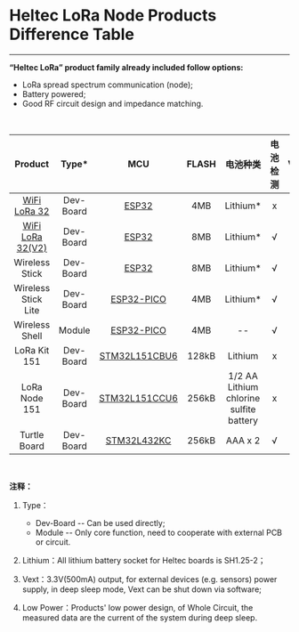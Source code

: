# Heltec LoRa Node Products Difference Table



------

**“Heltec LoRa” product family already included follow options:**

- LoRa spread spectrum communication (node);
- Battery powered;
- Good RF circuit design and impedance matching.

&nbsp;

|                           Product                            |   Type*   |                             MCU                              | FLASH |                电池种类                 | 电池检测 | Vext* | 低功耗* |    显示屏     |
| :----------------------------------------------------------: | :-------: | :----------------------------------------------------------: | :---: | :-------------------------------------: | :------: | :---: | :-----: | :-----------: |
| [WiFi LoRa 32](http://www.heltec.cn/project/wifi-lora-32/?lang=en) | Dev-Board | [ESP32](https://www.espressif.com/en/products/hardware/esp32/resources) |  4MB  |                Lithium*                 |    x     |   x   |    x    | OLED (128x64) |
| [WiFi LoRa 32(V2)](http://www.heltec.cn/project/wifi-lora-32/?lang=en) | Dev-Board | [ESP32](https://www.espressif.com/en/products/hardware/esp32/resources) |  8MB  |                Lithium*                 |    √     |   √   |  800uA  | OLED (128x64) |
|                        Wireless Stick                        | Dev-Board | [ESP32](https://www.espressif.com/en/products/hardware/esp32/resources) |  8MB  |                Lithium*                 |    √     |   √   |  800uA  | OLED (64x32)  |
|                     Wireless Stick Lite                      | Dev-Board | [ESP32-PICO](https://www.espressif.com/en/products/hardware/esp32/resources) |  4MB  |                Lithium*                 |    √     |   √   |  35uA   |       x       |
|                        Wireless Shell                        |  Module   | [ESP32-PICO](https://www.espressif.com/en/products/hardware/esp32/resources) |  4MB  |                   --                    |    √     |   x   |  35uA   |       x       |
|                         LoRa Kit 151                         | Dev-Board | [STM32L151CBU6](https://www.st.com/content/st_com/en/products/microcontrollers-microprocessors/stm32-32-bit-arm-cortex-mcus/stm32-ultra-low-power-mcus/stm32l1-series/stm32l151-152/stm32l151cb.html) | 128kB |                 Lithium                 |    x     |   x   |   7uA   |       x       |
|                        LoRa Node 151                         | Dev-Board | [STM32L151CCU6](https://www.st.com/content/st_com/en/products/microcontrollers-microprocessors/stm32-32-bit-arm-cortex-mcus/stm32-ultra-low-power-mcus/stm32l1-series/stm32l151-152/stm32l151cc.html) | 256kB | 1/2 AA Lithium chlorine sulfite battery |    x     |   x   |  1.8uA  |       x       |
|                         Turtle Board                         | Dev-Board | [STM32L432KC](https://www.st.com/content/st_com/en/products/microcontrollers-microprocessors/stm32-32-bit-arm-cortex-mcus/stm32-ultra-low-power-mcus/stm32l4-series/stm32l4x2/stm32l432kc.html) | 256kB |                 AAA x 2                 |    √     |   √   |   5uA   |       x       |

&nbsp;

**注释：**

1. Type：
   - Dev-Board -- Can be used directly;
   - Module -- Only core function, need to cooperate with external PCB or circuit.

2. Lithium：All lithium battery socket for Heltec boards is SH1.25-2；
3. Vext：3.3V(500mA) output, for external devices (e.g. sensors) power supply, in deep sleep mode, Vext can be shut down via software;
4. Low Power：Products' low power design,  of Whole Circuit, the measured data are the current of the system during deep sleep.